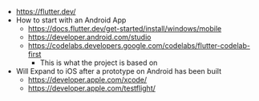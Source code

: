 - https://flutter.dev/
- How to start with an Android App
    - https://docs.flutter.dev/get-started/install/windows/mobile
    - https://developer.android.com/studio
    - https://codelabs.developers.google.com/codelabs/flutter-codelab-first
        - This is what the project is based on
- Will Expand to iOS after a prototype on Android has been built
    - https://developer.apple.com/xcode/
    - https://developer.apple.com/testflight/

